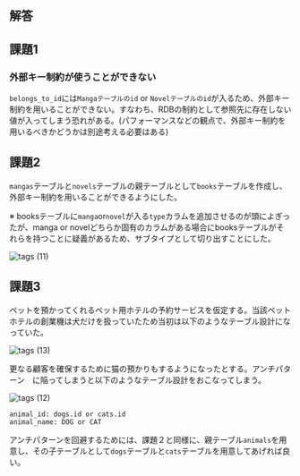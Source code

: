 ## 解答

## 課題1

### 外部キー制約が使うことができない

`belongs_to_id`には`Mangaテーブルのid` or `Novelテーブルのid`が入るため、外部キー制約を用いることができない。すなわち、RDBの制約として参照先に存在しない値が入ってしまう恐れがある。(パフォーマンスなどの観点で、外部キー制約を用いるべきかどうかは別途考える必要はある)

## 課題2

`mangas`テーブルと`novels`テーブルの親テーブルとして`books`テーブルを作成し、外部キー制約を用いることができるようにした。

※ booksテーブルに`manga`or`novel`が入る`type`カラムを追加させるのが頭によぎったが、manga or novelどちらか固有のカラムがある場合にbooksテーブルがそれらを持つことに疑義があるため、サブタイプとして切り出すことにした。

![tags (11)](https://user-images.githubusercontent.com/76472239/193437594-5100de2f-1aba-47a1-b6d8-16a0b45c15a1.png)

## 課題3

ペットを預かってくれるペット用ホテルの予約サービスを仮定する。当該ペットホテルの創業機は犬だけを扱っていたため当初は以下のようなテーブル設計になっていた。

![tags (13)](https://user-images.githubusercontent.com/76472239/193438834-7e762c86-b2fa-46d9-8168-635aa0f21a23.png)

更なる顧客を確保するために猫の預かりもするようになったとする。アンチパターン　に陥ってしまうと以下のようなテーブル設計をおこなってしまう。



![tags (12)](https://user-images.githubusercontent.com/76472239/193438550-93f209aa-61b6-4e85-b909-5bf77fdb0526.png)

```
animal_id: dogs.id or cats.id
animal_name: DOG or CAT
```

アンチパターンを回避するためには、課題２と同様に、親テーブル`animals`を用意し、その子テーブルとして`dogs`テーブルと`cats`テーブルを用意してあげれば良い。
